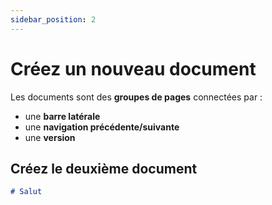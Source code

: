 ```yaml
---
sidebar_position: 2
---
```


# Créez un nouveau document

Les documents sont des **groupes de pages** connectées par :

- une **barre latérale**
- une **navigation précédente/suivante**
- une **version**

## Créez le deuxième document

```md title="docs/hello.md"
# Salut
```